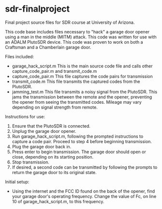 # sdr-finalproject
Final project source files for SDR course at University of Arizona.

This code base includes files necessary to "hack" a garage door opener using a man in the middle (MITM) attack. This code was written for use with an ADALM PlutoSDR device. This code was proven to work on both a Craftsman and a Chamberlain garage door.

Files included:
  - garage_hack_script.m
      This is the main source code file and calls other capture_code_pair.m and transmit_code.m
  - capture_code_pair.m
      This file captures the code pairs for transmission
  - transmit_code.m
      This file transmits the captured codes from the PlutoSDR.
  - jamming_test.m
      This file transmits a noisy signal from the PlutoSDR. This jams the transmission between the remote and the opener, preventing the opener from seeing the transmitted codes. Mileage may vary depending on signal strength from remote.
      
Instructions for use:
1. Ensure that the PlutoSDR is connected.
2. Unplug the garage door opener.
3. Run garage_hack_script.m, following the prompted instructions to capture a code pair. Proceed to step 4 before beginning transmission.
4. Plug the garage door back in.
5. Press enter to begin transmission. The garage door should open or close, depending on its starting position.
6. Stop transmission.
7. If desired, a second code can be transmitted by following the prompts to return the garage door to its original state.


Initial setup:
  - Using the internet and the FCC ID found on the back of the opener, find your garage door's operating frequency. Change the value of Fc, on line 10 of garage_hack_script.m, to this frequency.
